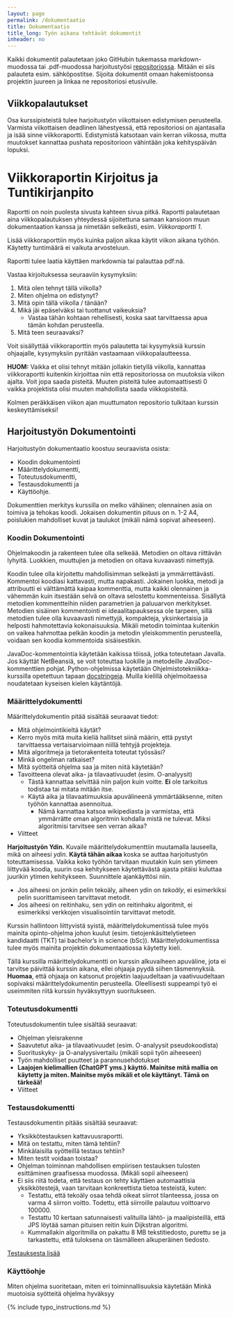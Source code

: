 ```yaml
---
layout: page
permalink: /dokumentaatio
title: Dokumentaatio
title_long: Työn aikana tehtävät dokumentit
inheader: no
---
```

Kaikki dokumentit palautetaan joko GitHubin tukemassa markdown-muodossa tai .pdf-muodossa
harjoitustyösi [repositoriossa](/git). 
Mitään ei siis palauteta esim. sähköpostitse. 
Sijoita dokumentit omaan hakemistoonsa projektin juureen ja linkaa ne repositoriosi etusivulle.

## Viikkopalautukset
Osa kurssipisteistä tulee harjoitustyön viikottaisen edistymisen perusteella. 
Varmista viikottaisen deadlinen lähestyessä, että repositoriosi on ajantasalla ja 
isää sinne viikkoraportti. Edistymistä katsotaan vain kerran viikossa, mutta muutokset kannattaa 
pushata repositorioon vähintään joka kehityspäivän lopuksi.

# Viikkoraportin Kirjoitus ja Tuntikirjanpito
Raportti on noin puolesta sivusta kahteen sivua pitkä. Raportti palautetaan aina 
viikkopalautuksen yhteydessä sijoitettuna samaan kansioon muun dokumentaation 
kanssa ja nimetään selkeästi, esim. *Viikkoraportti 1*. 

Lisää viikkoraporttiin 
myös kuinka paljon aikaa käytit viikon aikana työhön. 
Käytetty tuntimäärä ei vaikuta arvosteluun.

Raportti tulee laatia käyttäen markdownia tai palauttaa pdf:nä.

Vastaa kirjoituksessa seuraaviin kysymyksiin:
1. Mitä olen tehnyt tällä viikolla?
1. Miten ohjelma on edistynyt?
1. Mitä opin tällä viikolla / tänään?
1. Mikä jäi epäselväksi tai tuottanut vaikeuksia? 
    - Vastaa tähän kohtaan rehellisesti, koska saat tarvittaessa apua tämän kohdan perusteella.
1. Mitä teen seuraavaksi?

Voit sisällyttää viikkoraporttin myös palautetta tai kysymyksiä kurssin ohjaajalle, 
kysymyksiin pyritään vastaamaan viikkopalautteessa.

**HUOM:**
Vaikka et olisi tehnyt mitään jollakin tietyllä viikolla, kannattaa viikkoraportti kuitenkin kirjoittaa niin että repositoriossa on muutoksia viikon ajalta. Voit jopa saada pisteitä. Muuten pisteitä tulee automaattisesti 0 vaikka projektista olisi muuten mahdollista saada viikkopisteitä.

Kolmen peräkkäisen viikon ajan muuttumaton repositorio tulkitaan kurssin keskeyttämiseksi!

## Harjoitustyön Dokumentointi

Harjoitustyön dokumentaatio koostuu seuraavista 
osista:
- Koodin dokumentointi
- Määrittelydokumentti, 
- Toteutusdokumentti, 
- Testausdokumentti ja 
- Käyttöohje.

Dokumenttien merkitys kurssilla on melko vähäinen; olennainen asia on toimiva ja tehokas koodi. 
Jokaisen dokumentin pituus on n. 1-2 A4, poislukien mahdolliset kuvat ja taulukot (mikäli nämä sopivat aiheeseen).

### Koodin Dokumentointi
Ohjelmakoodin ja rakenteen tulee olla selkeää. Metodien on oltava riittävän lyhyitä. Luokkien, muuttujien ja metodien on oltava kuvaavasti nimettyjä.

Koodin tulee olla kirjoitettu mahdollisimman selkeästi ja ymmärrettävästi. Kommentoi koodiasi kattavasti, mutta napakasti. Jokainen luokka, metodi ja attribuutti ei välttämättä kaipaa kommenttia, mutta kaikki olennainen ja vähemmän kuin itsestään selvä on oltava selostettu kommenteissa. Sisällytä metodien kommentteihin niiden parametrien ja paluuarvon merkitykset. Metodien sisäinen kommentointi ei ideaalitapauksessa ole tarpeen, sillä metodien tulee olla kuvaavasti nimettyjä, kompakteja, yksinkertaisia ja helposti hahmotettavia kokonaisuuksia. Mikäli metodin toimintaa kuitenkin on vaikea hahmottaa pelkän koodin ja metodin yleiskommentin perusteella, voidaan sen koodia kommentoida sisäisestikin.

JavaDoc-kommentointia käytetään kaikissa töissä, jotka toteutetaan Javalla. Jos käyttät NetBeansiä, se voit toteuttaa luokille ja metodeille JavaDoc-kommenttien pohjat. 
Python-ohjelmissa käytetään Ohjelmistotekniikka-kurssilla opetettuun tapaan [docstringeja](https://ohjelmistotekniikka-hy.github.io/python/viikko6#docstring-ja-koodin-dokumentointi). 
Muilla kielillä ohjelmoitaessa noudatetaan kyseisen kielen käytäntöjä.

### Määrittelydokumentti
Määrittelydokumentin pitää sisältää seuraavat tiedot:

- Mitä ohjelmointikieltä käytät?
- Kerro myös mitä muita kieliä hallitset siinä määrin, että pystyt tarvittaessa vertaisarvioimaan niillä tehtyjä projekteja.
- Mitä algoritmeja ja tietorakenteita toteutat työssäsi?
- Minkä ongelman ratkaiset?
- Mitä syötteitä ohjelma saa ja miten niitä käytetään?
- Tavoitteena olevat aika- ja tilavaativuudet (esim. O-analyysit)
    - Tästä kannattaa selvittää niin paljon kuin voitte. **Ei** ole tarkoitus todistaa tai mitata mitään itse. 
    - Käytä aika ja tilavaatimuuksia apuvälineenä ymmärtääksenne, miten työhön kannattaa asennoitua. 
      - Nämä kannattaa katsoa wikipediasta ja varmistaa, että ymmärrätte oman algoritmin kohdalla mistä ne tulevat. Miksi algoritmisi tarvitsee sen verran aikaa? 
- Viitteet

**Harjoitustyön Ydin.** Kuvaile määrittelydokumenttiin muutamalla lauseella, mikä on aiheesi *ydin*. 
**Käytä tähän aikaa** koska se auttaa harjoitustyön 
toteuttamisessa. Vaikka koko työhön tarvitaan muutakin kuin sen ytimeen liittyvää koodia, suurin osa kehitykseen käytettävästä ajasta pitäisi kuluttaa juurikin ytimen kehitykseen. Suunnittele ajankäyttösi niin.  
- Jos aiheesi on jonkin pelin tekoäly, aiheen ydin on *tekoäly*, ei esimerkiksi pelin 
suorittamiseen tarvittavat metodit. 
- Jos aiheesi on reitinhaku, sen ydin on reitinhaku algoritmit, ei esimerkiksi verkkojen visualisointiin 
tarvittavat metodit. 

Kurssin hallintoon liittyvistä syistä, määrittelydokumentissä tulee myös mainita opinto-ohjelma johon kuulut (esim. tietojenkäsittelytieteen kandidaatti (TKT) 
tai bachelor’s in science (bSc)). Määrittelydokumentissa tulee myös mainita projektin dokumentaatiossa käytetty kieli.

Tällä kurssilla määrittelydokumentti on kurssin alkuvaiheen apuväline, jota ei tarvitse päivittää kurssin aikana, ellei ohjaaja pyydä siihen täsmennyksiä. 
**Huomaa**, että ohjaaja on katsonut projektin laajuudeltaan ja vaativuudeltaan sopivaksi määrittelydokumentin perusteella. 
Oleellisesti suppeampi työ ei useimmiten riitä kurssin hyväksyttyyn suoritukseen.

### Toteutusdokumentti
Toteutusdokumentin tulee sisältää seuraavat:

- Ohjelman yleisrakenne
- Saavutetut aika- ja tilavaativuudet (esim. O-analyysit pseudokoodista)
- Suorituskyky- ja O-analyysivertailu (mikäli sopii työn aiheeseen)
- Työn mahdolliset puutteet ja parannusehdotukset
- **Laajojen kielimallien (ChatGPT yms.) käyttö. Mainitse mitä mallia on käytetty ja miten. Mainitse myös mikäli et ole käyttänyt. Tämä on tärkeää!**
- Viitteet

### Testausdokumentti
Testausdokumentin pitääs sisältää seuraavat:

- Yksikkötestauksen kattavuusraportti.
- Mitä on testattu, miten tämä tehtiin?
- Minkälaisilla syötteillä testaus tehtiin?
- Miten testit voidaan toistaa?
- Ohjelman toiminnan mahdollisen empiirisen testauksen tulosten esittäminen graafisessa muodossa. (Mikäli sopii aiheeseen)
- Ei siis riitä todeta, että testaus on tehty käyttäen automaattisia yksikkötestejä, vaan tarvitaan konkreettista tietoa testeistä, kuten:
  - Testattu, että tekoäly osaa tehdä oikeat siirrot tilanteessa, jossa on varma 4 siirron voitto. Todettu, että siirroille palautuu voittoarvo 100000.
  - Testattu 10 kertaan satunnaisesti valituilla lähtö- ja maalipisteillä, että JPS löytää saman pituisen reitin kuin Dijkstran algoritmi.
  - Kummallakin algoritmilla on pakattu 8 MB tekstitiedosto, purettu se ja tarkastettu, että tuloksena on täsmälleen alkuperäinen tiedosto.

[Testauksesta lisää](https://algolabra-hy.github.io/testing)

### Käyttöohje
Miten ohjelma suoritetaan, miten eri toiminnallisuuksia käytetään
Minkä muotoisia syötteitä ohjelma hyväksyy

{% include typo_instructions.md %}